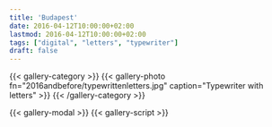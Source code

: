 ```yaml
---
title: 'Budapest'
date: 2016-04-12T10:00:00+02:00
lastmod: 2016-04-12T10:00:00+02:00
tags: ["digital", "letters", "typewriter"]
draft: false
---
```

{{< gallery-category >}}
    {{< gallery-photo fn="2016andbefore/typewrittenletters.jpg" caption="Typewriter with letters" >}}
{{< /gallery-category >}}

{{< gallery-modal >}}
{{< gallery-script >}}
